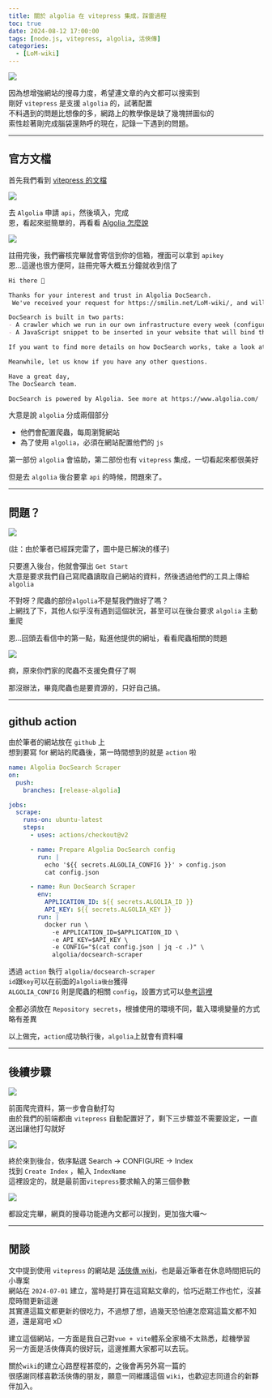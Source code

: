```yaml
---
title: 關於 algolia 在 vitepress 集成，踩雷過程
toc: true
date: 2024-08-12 17:00:00
tags: [node.js, vitepress, algolia, 活俠傳]
categories:
  - [LoM-wiki]
---
```


![](/img/post/algoliaOnVitepress/01.jpg)

因為想增強網站的搜尋力度，希望連文章的內文都可以搜索到  
剛好 `vitepress` 是支援 `algolia` 的，試著配置  
不料遇到的問題比想像的多，網路上的教學像是缺了幾塊拼圖似的  
索性趁著剛完成腦袋還熱呼的現在，記錄一下遇到的問題。

<!-- more -->

---

## 官方文檔

首先我們看到 [vitepress 的文檔](https://vitepress.dev/zh/reference/default-theme-search#algolia-search)

![](/img/post/algoliaOnVitepress/02.jpg)

去 `Algolia` 申請 `api`，然後填入，完成  
恩，看起來挺簡單的，再看看 [Algolia 怎麼說](https://docsearch.algolia.com/apply)

![](/img/post/algoliaOnVitepress/03.jpg)

註冊完後，我們審核完畢就會寄信到你的信箱，裡面可以拿到 `apikey`  
恩...這邊也很方便阿，註冊完等大概五分鐘就收到信了

```Markdown
Hi there 👋

Thanks for your interest and trust in Algolia DocSearch.
 We've received your request for https://smilin.net/LoM-wiki/, and will get back to you soon.

DocSearch is built in two parts:
- A crawler which we run in our own infrastructure every week (configurable). It follows every link in your website and extracts content from every page it traverses. It then pushes this content to an Algolia index. (Read more: https://www.algolia.com/doc/tools/crawler/getting-started/overview/ )
- A JavaScript snippet to be inserted in your website that will bind this Algolia index to your search input and display its results in a modal UI. (Read more: https://github.com/algolia/docsearch )

If you want to find more details on how DocSearch works, take a look at the docs: https://docsearch.algolia.com/

Meanwhile, let us know if you have any other questions.

Have a great day,
The DocSearch team.

DocSearch is powered by Algolia. See more at https://www.algolia.com/
```

大意是說 `algolia` 分成兩個部分

- 他們會配置爬蟲，每周瀏覽網站
- 為了使用 `algolia`，必須在網站配置他們的 `js`

第一部份 `algolia` 會協助，第二部份也有 `vitepress` 集成，一切看起來都很美好

但是去 `algolia` 後台要拿 `api` 的時候，問題來了。

---

## 問題？

![](/img/post/algoliaOnVitepress/04.jpg)

(註：由於筆者已經踩完雷了，圖中是已解決的樣子)

只要進入後台，他就會彈出 `Get Start`  
大意是要求我們自己寫爬蟲讀取自己網站的資料，然後透過他們的工具上傳給 `algolia`

不對呀？爬蟲的部份`algolia`不是幫我們做好了嗎？  
上網找了下，其他人似乎沒有遇到這個狀況，甚至可以在後台要求 `algolia` 主動重爬

恩...回頭去看信中的第一點，點進他提供的網址，看看爬蟲相關的問題

![](/img/post/algoliaOnVitepress/05.jpg)

痾，原來你們家的爬蟲不支援免費仔了啊

那沒辦法，畢竟爬蟲也是要資源的，只好自己搞。

---

## github action

由於筆者的網站放在 `github` 上  
想到要寫 for 網站的爬蟲後，第一時間想到的就是 `action` 啦

```yml
name: Algolia DocSearch Scraper
on:
  push:
    branches: [release-algolia]

jobs:
  scrape:
    runs-on: ubuntu-latest
    steps:
      - uses: actions/checkout@v2

      - name: Prepare Algolia DocSearch config
        run: |
          echo '${{ secrets.ALGOLIA_CONFIG }}' > config.json
          cat config.json

      - name: Run DocSearch Scraper
        env:
          APPLICATION_ID: ${{ secrets.ALGOLIA_ID }}
          API_KEY: ${{ secrets.ALGOLIA_KEY }}
        run: |
          docker run \
            -e APPLICATION_ID=$APPLICATION_ID \
            -e API_KEY=$API_KEY \
            -e CONFIG="$(cat config.json | jq -c .)" \
            algolia/docsearch-scraper
```

透過 `action` 執行 `algolia/docsearch-scraper`  
`id`跟`key`可以在前面的`algolia後台`獲得  
`ALGOLIA_CONFIG` 則是爬蟲的相關 `config`，設置方式可以[參考這裡](https://docsearch.algolia.com/docs/legacy/config-file/)

全都必須放在 `Repository secrets`，根據使用的環境不同，載入環境變量的方式略有差異

以上做完，`action`成功執行後，`algolia`上就會有資料囉

---

## 後續步驟

![](/img/post/algoliaOnVitepress/06.jpg)

前面爬完資料，第一步會自動打勾  
由於我們的前端都由 `vitepress` 自動配置好了，剩下三步驟並不需要設定，一直送出讓他打勾就好

![](/img/post/algoliaOnVitepress/07.jpg)

終於來到後台，依序點選 Search -> CONFIGURE -> Index  
找到 `Create Index` ，輸入 `IndexName`  
這裡設定的，就是最前面`vitepress`要求輸入的第三個參數

![](/img/post/algoliaOnVitepress/01.jpg)

都設定完畢，網頁的搜尋功能連內文都可以搜到，更加強大囉～

---

## 閒談

文中提到使用 `vitepress` 的網站是 [活俠傳 wiki](https://smilin.net/LoM-wiki/)，也是最近筆者在休息時間把玩的小專案  
網站在 `2024-07-01` 建立，當時是打算在這寫點文章的，恰巧近期工作也忙，沒甚麼時間更新這邊  
其實連這篇文都更新的很吃力，不過想了想，過幾天恐怕連怎麼寫這篇文都不知道，還是寫吧 xD

建立這個網站，一方面是我自己對`vue + vite`體系全家桶不太熟悉，趁機學習  
另一方面是活俠傳真的很好玩，這邊推薦大家都可以去玩。

關於`wiki`的建立心路歷程甚麼的，之後會再另外寫一篇的  
很感謝同樣喜歡活俠傳的朋友，願意一同維護這個 `wiki`，也歡迎志同道合的新夥伴加入。

<br>
